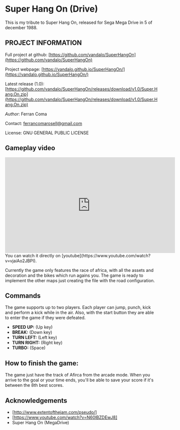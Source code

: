 # Super Hang On (Drive)
This is my tribute to Super Hang On, released for Sega Mega Drive in 5 of december 1988.

## PROJECT INFORMATION

Full project at github: [https://github.com/vandalo/SuperHangOn](https://github.com/vandalo/SuperHangOn) 

Project webpage: [https://vandalo.github.io/SuperHangOn/](https://vandalo.github.io/SuperHangOn/) 

Latest release (1.0): [https://github.com/vandalo/SuperHangOn/releases/download/v1.0/Super.Hang.On.zip](https://github.com/vandalo/SuperHangOn/releases/download/v1.0/Super.Hang.On.zip)  

*Author*: Ferran Coma

Contact: ferrancomarosell@gmail.com

License: GNU GENERAL PUBLIC LICENSE

## Gameplay video

<iframe width="560" height="315" src="https://www.youtube.com/embed/vjaiAo2JBPI" frameborder="0" allowfullscreen=""></iframe>
You can watch it directly on [youtube](https://www.youtube.com/watch?v=vjaiAo2JBPI).

Currently the game only features the race of africa, with all the assets and decoration and the bikes which run agains you. The game
is ready to implement the other maps just creating the file with the road configuration.

## Commands

The game supports up to two players. Each player can jump, punch, kick and perform a kick while in the air. Also, with the start button they are able to enter the game if they were defeated.

* **SPEED UP:** (Up key)
* **BREAK:** (Down key)
* **TURN LEFT:** (Left key)
* **TURN RIGHT:** (Right key)
* **TURBO:** (Space)

## How to finish the game:

The game just have the track of Afirca from the arcade mode. When you arrive to the goal or your time ends, you'll be able to save
your score if it's between the 8th best scores.

## Acknowledgements


* [http://www.extentofthejam.com/pseudo/]
* [https://www.youtube.com/watch?v=N60lBZDEwJ8]
* Super Hang On (MegaDrive)

